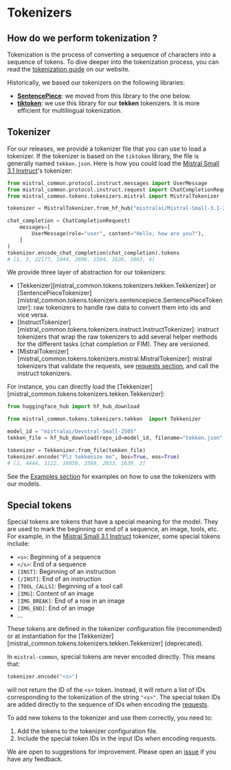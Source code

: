 # Tokenizers

## How do we perform tokenization ?

Tokenization is the process of converting a sequence of characters into a sequence of tokens. To dive deeper into the tokenization process, you can read the [tokenization guide](https://docs.mistral.ai/guides/tokenization/) on our website.

Historically, we based our tokenizers on the following libraries:

- [**SentencePiece**](https://github.com/google/sentencepiece): we moved from this library to the one below.  
- [**tiktoken**](https://github.com/openai/tiktoken): we use this library for our **tekken** tokenizers. It is more efficient for multilingual tokenization.

## Tokenizer

For our releases, we provide a tokenizer file that you can use to load a tokenizer. If the tokenizer is based on the `tiktoken` library, the file is generally named `tekken.json`. Here is how you could load the [Mistral Small 3.1 Instruct](https://huggingface.co/mistralai/Mistral-Small-3.1-24B-Instruct-2503)'s tokenizer:

```python
from mistral_common.protocol.instruct.messages import UserMessage
from mistral_common.protocol.instruct.request import ChatCompletionRequest
from mistral_common.tokens.tokenizers.mistral import MistralTokenizer

tokenizer = MistralTokenizer.from_hf_hub("mistralai/Mistral-Small-3.1-24B-Instruct-2503", token="your_hf_token")

chat_completion = ChatCompletionRequest(
    messages=[
        UserMessage(role="user", content="Hello, how are you?"),
    ]
)
tokenizer.encode_chat_completion(chat_completion).tokens
# [1, 3, 22177, 1044, 2606, 1584, 1636, 1063, 4]
```

We provide three layer of abstraction for our tokenizers:

- [Tekkenizer][mistral_common.tokens.tokenizers.tekken.Tekkenizer] or [SentencePieceTokenizer][mistral_common.tokens.tokenizers.sentencepiece.SentencePieceTokenizer]: raw tokenizers to handle raw data to convert them into ids and vice versa.
- [InstructTokenizer][mistral_common.tokens.tokenizers.instruct.InstructTokenizer]: instruct tokenizers that wrap the raw tokenizers to add several helper methods for the different tasks (chat completion or FIM). They are versioned.
- [MistralTokenizer][mistral_common.tokens.tokenizers.mistral.MistralTokenizer]: mistral tokenizers that validate the requests, see [requests section](./requests.md), and call the instruct tokenizers.

For instance, you can directly load the [Tekkenizer][mistral_common.tokens.tokenizers.tekken.Tekkenizer]:

```python
from huggingface_hub import hf_hub_download

from mistral_common.tokens.tokenizers.tekken  import Tekkenizer

model_id = "mistralai/Devstral-Small-2505"
tekken_file = hf_hub_download(repo_id=model_id, filename="tekken.json", token="your_hf_token")

tokenizer = Tekkenizer.from_file(tekken_file)
tokenizer.encode("Plz tekkenize me", bos=True, eos=True)
# [1, 4444, 1122, 16058, 3569, 2033, 1639, 2]
```

See the [Examples section](../examples/inference.md) for examples on how to use the tokenizers with our models.

## Special tokens

Special tokens are tokens that have a special meaning for the model. They are used to mark the beginning or end of a sequence, an image, tools, etc. For example, in the [Mistral Small 3.1 Instruct](https://huggingface.co/mistralai/Mistral-Small-3.1-24B-Instruct-2503) tokenizer, some special tokens include:

- `<s>`: Beginning of a sequence
- `</s>`: End of a sequence
- `[INST]`: Beginning of an instruction
- `[/INST]`: End of an instruction
- `[TOOL_CALLS]`: Beginning of a tool call
- `[IMG]`: Content of an image
- `[IMG_BREAK]`: End of a row in an image
- `[IMG_END]`: End of an image
- ...

These tokens are defined in the tokenizer configuration file (recommended) or at instantiation for the [Tekkenizer][mistral_common.tokens.tokenizers.tekken.Tekkenizer] (deprecated).

In `mistral-common`, special tokens are never encoded directly. This means that:

```python
tokenizer.encode("<s>")
```

will not return the ID of the `<s>` token. Instead, it will return a list of IDs corresponding to the tokenization of the string `"<s>"`. The special token IDs are added directly to the sequence of IDs when encoding the [requests](requests.md).

To add new tokens to the tokenizer and use them correctly, you need to:

1. Add the tokens to the tokenizer configuration file.
2. Include the special token IDs in the input IDs when encoding requests.

We are open to suggestions for improvement. Please open an [issue](https://github.com/mistralai/mistral-common/issues) if you have any feedback.
